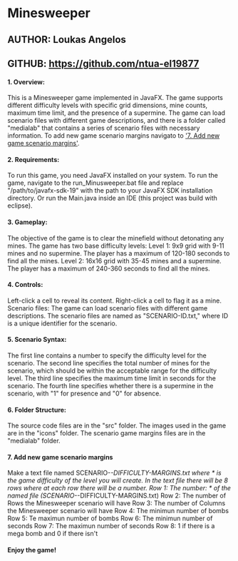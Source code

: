 # Minesweeper


## AUTHOR:    Loukas Angelos
## GITHUB:     https://github.com/ntua-el19877


#### 1. Overview:
This is a Minesweeper game implemented in JavaFX. The game supports different difficulty levels with specific grid dimensions, mine counts, maximum time limit, and the presence of a supermine. The game can load scenario files with different game descriptions, and there is a folder called "medialab" that contains a series of scenario files with necessary information. To add new game scenario margins navigato to ['7. Add new game scenario margins'](#Addnewgamedescription).

#### 2. Requirements:
To run this game, you need JavaFX installed on your system.
To run the game, navigate to the run_Minusweeper.bat file and replace "/path/to/javafx-sdk-19" with the path to your JavaFX SDK installation directory. Or run the Main.java inside an IDE (this project was build with eclipse).

#### 3. Gameplay:
The objective of the game is to clear the minefield without detonating any mines. The game has two base difficulty levels:
Level 1: 9x9 grid with 9-11 mines and no supermine. The player has a maximum of 120-180 seconds to find all the mines.
Level 2: 16x16 grid with 35-45 mines and a supermine. The player has a maximum of 240-360 seconds to find all the mines.

#### 4. Controls:
Left-click a cell to reveal its content.
Right-click a cell to flag it as a mine.
Scenario files:
The game can load scenario files with different game descriptions. The scenario files are named as "SCENARIO-ID.txt," where ID is a unique identifier for the scenario. 

#### 5. Scenario Syntax:
The first line contains a number to specify the difficulty level for the scenario.
The second line specifies the total number of mines for the scenario, which should be within the acceptable range for the difficulty level.
The third line specifies the maximum time limit in seconds for the scenario.
The fourth line specifies whether there is a supermine in the scenario, with "1" for presence and "0" for absence.

#### 6. Folder Structure:
The source code files are in the "src" folder.
The images used in the game are in the "icons" folder.
The scenario game margins files are in the "medialab" folder.

#### 7. Add new game scenario margins 
Make a text file named SCENARIO-*-DIFFICULTY-MARGINS.txt where * is the game difficulty of the level you will create. In the text file there will be 8 rows where at each row there will be a number. 
Row 1:  The number: * of the named file (SCENARIO-*-DIFFICULTY-MARGINS.txt)
Row 2:  The number of Rows the Minesweeper scenario will have 
Row 3:  The number of Columns the Minesweeper scenario will have
Row 4:  The minimun number of bombs
Row 5:  Te maximun number of bombs
Row 6:  The minimun number of seconds
Row 7:  The maximun number of seconds
Row 8:  1 if there is a mega bomb and 0 if there isn't

#### Enjoy the game!

